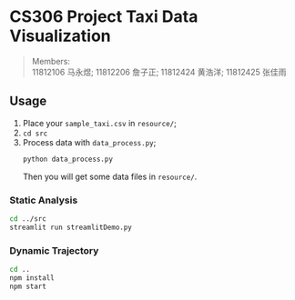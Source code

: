 # CS306 Project Taxi Data Visualization
> Members:  
> 11812106 马永煜; 11812206 詹子正; 11812424 黄浩洋; 11812425 张佳雨

## Usage
1. Place your `sample_taxi.csv` in `resource/`;
2. `cd src`
3. Process data with `data_process.py`;
    ```bash
    python data_process.py
    ```
    Then you will get some data files in `resource/`.
### Static Analysis
```bash
cd ../src
streamlit run streamlitDemo.py
```
### Dynamic Trajectory
```bash
cd ..
npm install
npm start
```